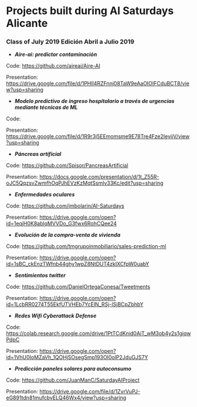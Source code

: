 # Projects built during AI Saturdays Alicante

### Class of July 2019 __Edición Abril a Julio 2019__

+ ***Aire-ai: predictor contaminación***

Code: https://github.com/aireai/Aire-AI

Presentation: https://drive.google.com/file/d/1PHlI4RZFnnj08TaW9eAaOIOIFCduBCT8/view?usp=sharing


+ ***Modelo predictivo de ingreso hospitalario a través de urgencias mediante técnicas de ML***

Code: 

Presentation: https://drive.google.com/file/d/1R9r3j5EEmomsme9E78Tre4Fze2IeyjjV/view?usp=sharing


+ ***Páncreas artificial***

Code: https://github.com/Spisor/PancreasArtificial

Presentation: https://docs.google.com/presentation/d/1t_Z55R-oJC5QqzsvZwmfhOqPJhEVzKzMqtSsmlv33Kc/edit?usp=sharing


+ ***Enfermedades oculares***

Code: https://github.com/jmbolarin/AI-Saturdays

Presentation: https://drive.google.com/open?id=1eqjH0K8ablqMVVDo_G3fwx6RohCQee24


+ ***Evolución de la compra-venta de vivienda***

Code: https://github.com/tmgrupoinmobiliario/sales-prediction-ml

Presentation: https://drive.google.com/open?id=1sBC_ckEnzTWfnb44ghy1wpZ8NtDUT4zkIXCfpW0uabY


+ ***Sentimientos twitter***

Code: https://github.com/DanielOrtegaConesa/Tweetments

Presentation: https://drive.google.com/open?id=1LcbRR0274T55EkfUTVHEb7YcElN_RSj-ISjBCpZbhbY


+ ***Redes Wifi Cyberattack Defense***

Code: https://colab.research.google.com/drive/1PtTCdKnid0AiT_wM3ob4y2s1giqwPdpC

Presentation: https://drive.google.com/open?id=1VhU0IoMZaVh_1QOHjSOsegSmp193OI0olP2JduGJS7Y


+ ***Predicción paneles solares para autoconsumo***

Code: https://github.com/JuanManC/SaturdayAIProject

Presentation: https://drive.google.com/file/d/1ZvrVuPJ-eG891tdn81mufcbvELQ46Wx4/view?usp=sharing



